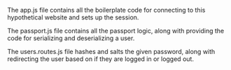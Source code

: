 The app.js file contains all the boilerplate code for connecting to this hypothetical website and sets up the session.

The passport.js file contains all the passport logic, along with providing the code for serializing and deserializing a user.

The users.routes.js file hashes and salts the given password, along with redirecting the user based on if they are logged in or logged out.
